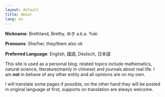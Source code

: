 ```yaml
---
layout: default
title: About
lang: en
---
```


**Nickname**: Brethland, Brethy, ゆき a.k.a. Yuki

**Pronouns**: She/her, they/them also ok

**Preferred Language**: English, 國語, Deutsch, 日本語

This site is used as a personal blog. related topics include mathematics, natural science, literature(mainly in chinese) and journals about real life. I am **not** in behave of any other entity and all opinions are on my own.

I will translate some pages if possible, on the other hand they will be posted in original language at first, supports on translation are always welcome.
